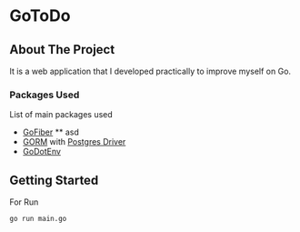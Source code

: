 # GoToDo

## About The Project

It is a web application that I developed practically to improve myself on Go.

### Packages Used

List of main packages used

* [GoFiber](https://github.com/gofiber/fiber)
** asd
* [GORM](https://github.com/go-gorm/gorm) with [Postgres Driver](https://github.com/go-gorm/postgres)
* [GoDotEnv](https://github.com/joho/godotenv)

## Getting Started
For Run
  ```sh
  go run main.go
  ```
